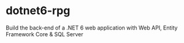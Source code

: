 # dotnet6-rpg
Build the back-end of a .NET 6 web application with Web API, Entity Framework Core &amp; SQL Server 
